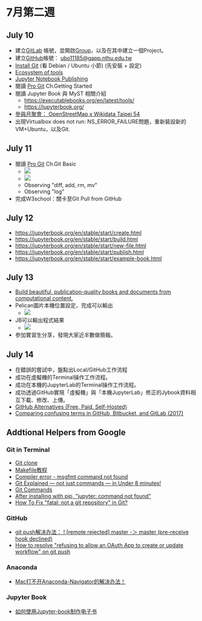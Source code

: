 # 7月第二週

## July 10 
* 建立[GitLab](https://gitlab.com/) 帳號，並開啟[Group](https://gitlab.com/2023sunmmersinica/JulyW2Homework)，以及在其中建立一個Project。
* 建立[GitHub](https://github.com/HSS107048212)帳號： ubo11185@gapp.nthu.edu.tw
* [Install Git](https://www.atlassian.com/git/tutorials/install-git#linux) (看 Debian / Ubuntu 小節) (先安裝 + 設定)
* [Ecosystem of tools](https://executablebooks.org/en/latest/tools/)
* [Jupyter Notebook Publishing](https://myst-nb.readthedocs.io/en/latest/index.html)
* 閱讀 [Pro Git](https://git-scm.com/book/en/v2) Ch.Getting Started
* 閱讀 Jupyter Book 與 MyST 相關介紹
    * https://executablebooks.org/en/latest/tools/
    * https://jupyterbook.org/
* [參與月聚會： OpenStreetMap x Wikidata Taipei 54](https://hackmd.io/@Jessy-NTHU-HSS-IEEM/BJy04Itt3)
* 出現Virtualbox does not run: NS_ERROR_FAILURE問題，重新裝設新的VM+Ubuntu，以及Git.


## July 11 

* 閱讀 [Pro Git](https://git-scm.com/book/en/v2) Ch.Git Basic
    * ![](https://git-scm.com/book/en/v2/images/lifecycle.png)
    * ![](https://miro.medium.com/v2/resize:fit:2000/format:webp/1*aSFDaNod0F550ubGZ6DTOw.png)
    * Observing "diff, add, rm, mv"
    * Observing "log"
* 完成W3school：關卡至Git Pull from GitHub 


## July 12 
* https://jupyterbook.org/en/stable/start/create.html
* https://jupyterbook.org/en/stable/start/build.html
* https://jupyterbook.org/en/stable/start/new-file.html
* https://jupyterbook.org/en/stable/start/publish.html
* https://jupyterbook.org/en/stable/start/example-book.html


## July 13 
* [Build beautiful, publication-quality books and documents from computational content.](https://jupyterbook.org/en/stable/intro.html)
* Pelican圖片本機位置設定，完成可以輸出
    * ![](https://hackmd.io/_uploads/Hkgf_7pYn.png)
* JB可以輸出程式結果
    * ![](https://hackmd.io/_uploads/BkfZcmpK3.png)
* 參加實習生分享，發現大家近半數做簡報。


## July 14 
* 在錯誤的嘗試中，盤點出Local/GitHub工作流程
* 成功在虛擬機的Terminal操作工作流程。
* 成功在本機的JupyterLab的Terminal操作工作流程。
* 成功透過GitHub實現「虛擬機」與「本機JupyterLab」修正的Jybook資料相互下載、修改、上傳。
* [GitHub Alternatives (Free, Paid, Self-Hosted)](https://tutswiki.com/github-alternatives/)
* [Comparing confusing terms in GitHub, Bitbucket, and GitLab (2017)](https://about.gitlab.com/blog/2017/09/11/comparing-confusing-terms-in-github-bitbucket-and-gitlab/)

## Addtional Helpers from Google
### Git in Terminal
* [Git clone](https://github.com/doggy8088/Learn-Git-in-30-days/blob/master/zh-tw/25.md)
* [Makefile教程](https://blog.csdn.net/weixin_38391755/article/details/80380786?ops_request_misc=%257B%2522request%255Fid%2522%253A%2522168894642616800188523927%2522%252C%2522scm%2522%253A%252220140713.130102334..%2522%257D&request_id=168894642616800188523927&biz_id=0&utm_medium=distribute.pc_search_result.none-task-blog-2~all~top_positive~default-1-80380786-null-null.142^v88^control_2,239^v2^insert_chatgpt&utm_term=makefile&spm=1018.2226.3001.4187)
* [Compiler error - msgfmt command not found](https://stackoverflow.com/questions/9500898/compiler-error-msgfmt-command-not-found)
* [Git Explained — not just commands — in Under 8 minutes!](https://towardsdatascience.com/git-help-all-2d0bb0c31483#:~:text=git%20status,not%20in%20index%20and%20repository)
* [Git Commands](https://docs.gitopia.com/category/git-commands)
* [After installing with pip, "jupyter: command not found"
](https://stackoverflow.com/questions/35313876/after-installing-with-pip-jupyter-command-not-found)
* [How To Fix "fatal: not a git repository" in Git?](https://timmousk.com/blog/fatal-not-a-git-repository/#:~:text=The%20fatal%3A%20not%20a%20git%20repository%20error%20happens%20because%20you,t%20initialize%20the%20Git%20repository.)


### GitHub
* [git push解决办法： ! [remote rejected] master -＞ master (pre-receive hook declined)](https://blog.csdn.net/daipianpian/article/details/108233365)
* [How to resolve "refusing to allow an OAuth App to create or update workflow" on git push](https://stackoverflow.com/questions/64059610/how-to-resolve-refusing-to-allow-an-oauth-app-to-create-or-update-workflow-on)


### Anaconda
* [Mac打不开Anaconda-Navigator的解决办法！](https://zhuanlan.zhihu.com/p/452685170)


### Jupyter Book
* [如何使用Jupyter-book制作电子书](https://www.bilibili.com/video/BV1eM411N7Xe/?spm_id_from=333.337.search-card.all.click&vd_source=1e128eb45caebcd5f923028b92a8f4c7)


